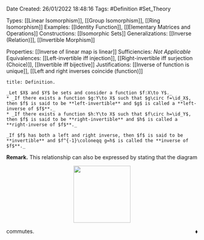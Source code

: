 <div class="topSpace"></div>

Date Created: 26/01/2022 18:48:16
Tags: #Definition #Set_Theory

Types: [[Linear Isomorphism]], [[Group Isomorphism]], [[Ring Isomorphism]]
Examples: [[Identity Function]], [[Elementary Matrices and Operations]]
Constructions: [[Isomorphic Sets]]
Generalizations: [[Inverse (Relation)]], [[Invertible Morphism]]

Properties: [[Inverse of linear map is linear]]
Sufficiencies: _Not Applicable_
Equivalences: [[Left-invertible iff injection]], [[Right-invertible iff surjection (Choice)]], [[Invertible iff bijective]]
Justifications: [[Inverse of function is unique]], [[Left and right inverses coincide (function)]]

``` ad-Definition
title: Definition.

_Let $X$ and $Y$ be sets and consider a function $f:X\to Y$._
* _If there exists a function $g:Y\to X$ such that $g\circ f=\id_X$, then $f$ is said to be **left-invertible** and $g$ is called a **left-inverse of $f$**._
* _If there exists a function $h:Y\to X$ such that $f\circ h=\id_Y$, then $f$ is said to be **right-invertible** and $h$ is called a **right-inverse of $f$**._

_If $f$ has both a left and right inverse, then $f$ is said to be **invertible** and $f^{-1}\coloneqq g=h$ is called the **inverse of $f$**._

```

**Remark.** This relationship can also be expressed by stating that the diagram

<center><img src="app://local/home/zhao/Dropbox/MathWiki/Images/2022-02-26_120126/image.svg", width=150></center>

commutes.<span style="float:right;">$\blacklozenge$</span>

